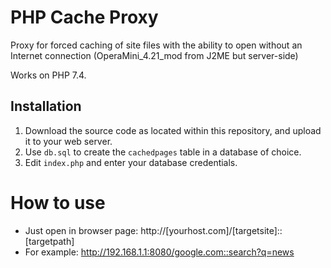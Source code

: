 
# PHP Cache Proxy
Proxy for forced caching of site files with the ability to open without an Internet connection (OperaMini_4.21_mod from J2ME but server-side)

Works on PHP 7.4.

## Installation

1. Download the source code as located within this repository, and upload it to your web server.
2. Use `db.sql` to create the `cachedpages` table in a database of choice.
3. Edit `index.php` and enter your database credentials.

# How to use
 - Just open in browser page: 
http://[yourhost.com]/[targetsite]::[targetpath]
 - For example:
http://192.168.1.1:8080/google.com::search?q=news
